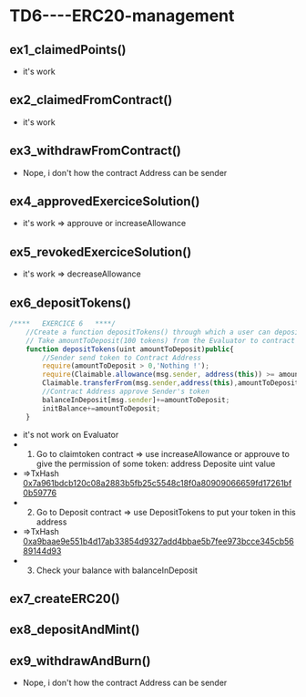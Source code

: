 # TD6----ERC20-management

## ex1_claimedPoints()
- it's work

## ex2_claimedFromContract()
- it's work

## ex3_withdrawFromContract()
- Nope, i don't how the contract Address can be sender

## ex4_approvedExerciceSolution()
- it's work => approuve or increaseAllowance

## ex5_revokedExerciceSolution()
- it's work => decreaseAllowance

## ex6_depositTokens()
```js
/****   EXERCICE 6   ****/
    //Create a function depositTokens() through which a user can deposit claimableTokens in ExerciceSolution, using transferFrom
    // Take amountToDeposit(100 tokens) from the Evaluator to contract
    function depositTokens(uint amountToDeposit)public{
        //Sender send token to Contract Address
        require(amountToDeposit > 0,'Nothing !');
        require(Claimable.allowance(msg.sender, address(this)) >= amountToDeposit,'Too Much !');
        Claimable.transferFrom(msg.sender,address(this),amountToDeposit);
        //Contract Address approve Sender's token
        balanceInDeposit[msg.sender]+=amountToDeposit;
        initBalance+=amountToDeposit;
    }
```
- it's not work on Evaluator
- 1) Go to claimtoken contract => use increaseAllowance or approuve to give the permission of some token: address Deposite  uint value
- =>TxHash [0x7a961bdcb120c08a2883b5fb25c5548c18f0a80909066659fd17261bf0b59776](https://rinkeby.etherscan.io/tx/0x7a961bdcb120c08a2883b5fb25c5548c18f0a80909066659fd17261bf0b59776)
- 2) Go to Deposit contract => use DepositTokens to put your token in this address
- =>TxHash [0xa9baae9e551b4d17ab33854d9327add4bbae5b7fee973bcce345cb5689144d93](https://rinkeby.etherscan.io/tx/0xa9baae9e551b4d17ab33854d9327add4bbae5b7fee973bcce345cb5689144d93)
- 3) Check your balance with balanceInDeposit

## ex7_createERC20()

## ex8_depositAndMint()

## ex9_withdrawAndBurn()
- Nope, i don't how the contract Address can be sender
